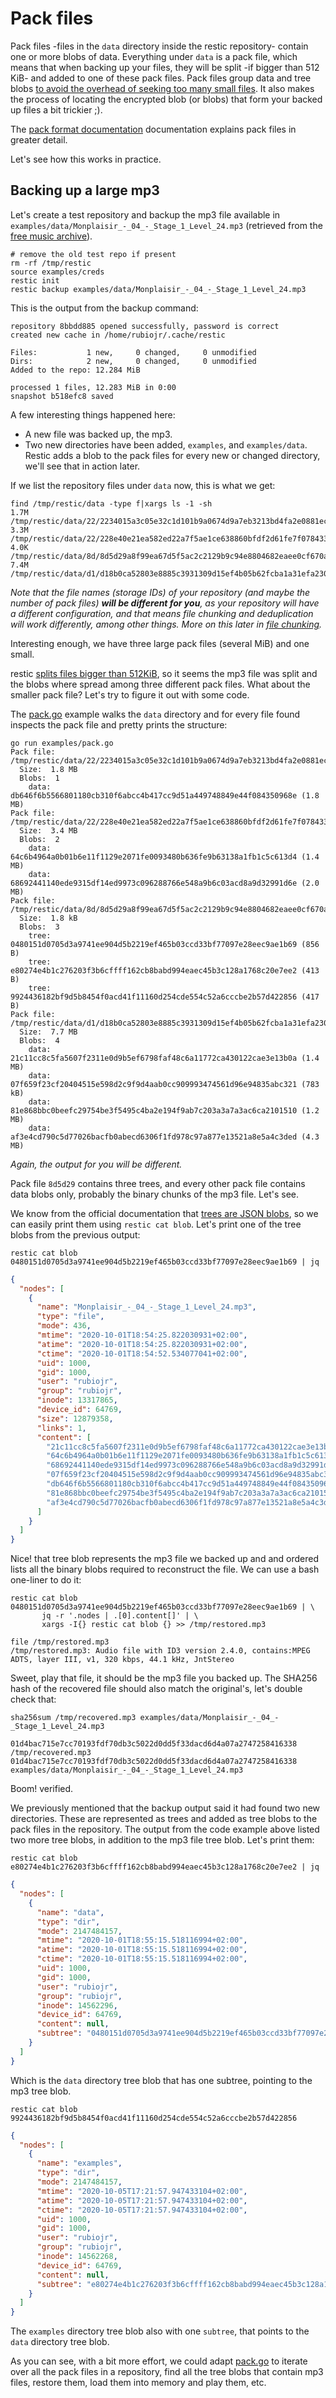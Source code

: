 # Pack files

Pack files -files in the `data` directory inside the restic repository- contain one or more blobs of data. Everything under `data` is a pack file, which means that when backing up your files, they will be split -if bigger than 512 KiB- and added to one of these pack files. Pack files group data and tree blobs [to avoid the overhead of seeking too many small files](https://github.com/restic/restic/issues/347#issuecomment-154853061).
It also makes the process of locating the encrypted blob (or blobs) that form your backed up files a bit trickier ;).

The [pack format documentation](https://restic.readthedocs.io/en/latest/100_references.html#pack-format) documentation explains pack files in greater detail.

Let's see how this works in practice.

## Backing up a large mp3

Let's create a test repository and backup the mp3 file available in `examples/data/Monplaisir_-_04_-_Stage_1_Level_24.mp3` (retrieved from the [free music archive](https://freemusicarchive.org/music/Monplaisir/Heat_of_the_Summer/Monplaisir_-_Monplaisir_-_Heat_of_the_Summer_-_04_Stage_1_Level_24)).

```
# remove the old test repo if present
rm -rf /tmp/restic
source examples/creds
restic init
restic backup examples/data/Monplaisir_-_04_-_Stage_1_Level_24.mp3
```

This is the output from the backup command:

```
repository 8bbdd885 opened successfully, password is correct
created new cache in /home/rubiojr/.cache/restic

Files:           1 new,     0 changed,     0 unmodified
Dirs:            2 new,     0 changed,     0 unmodified
Added to the repo: 12.284 MiB

processed 1 files, 12.283 MiB in 0:00
snapshot b518efc8 saved
```

A few interesting things happened here:

* A new file was backed up, the mp3.
* Two new directories have been added, `examples`, and `examples/data`. Restic adds a blob to the pack files for every new or changed directory, we'll see that in action later.

If we list the repository files under `data` now, this is what we get:

```
find /tmp/restic/data -type f|xargs ls -1 -sh
1.7M /tmp/restic/data/22/2234015a3c05e32c1d101b9a0674d9a7eb3213bd4fa2e0881ec8dcf5edfc2778
3.3M /tmp/restic/data/22/228e40e21ea582ed22a7f5ae1ce638860bfdf2d61fe7f078433534d38d896973
4.0K /tmp/restic/data/8d/8d5d29a8f99ea67d5f5ac2c2129b9c94e8804682eaee0cf670a5e37aa8f26580
7.4M /tmp/restic/data/d1/d18b0ca52803e8885c3931309d15ef4b05b62fcba1a31efa230ea10eecdd11c2
```

_Note that the file names (storage IDs) of your repository (and maybe the number of pack files) **will be different for you**, as your repository will have a different configuration, and that means file chunking and deduplication will work differently, among other things. More on this later in [file chunking](/docs/chunking.md)._

Interesting enough, we have three large pack files (several MiB) and one small.

restic [splits files bigger than 512KiB](https://restic.readthedocs.io/en/latest/100_references.html#backups-and-deduplication), so it seems the mp3 file was split and the blobs where spread among three different pack files. What about the smaller pack file? Let's try to figure it out with some code.

The [pack.go](/examples/pack.go) example walks the `data` directory and for every file found inspects the pack file and pretty prints the structure:

```
go run examples/pack.go
Pack file:  /tmp/restic/data/22/2234015a3c05e32c1d101b9a0674d9a7eb3213bd4fa2e0881ec8dcf5edfc2778
  Size:  1.8 MB
  Blobs:  1
    data: db646f6b5566801180cb310f6abcc4b417cc9d51a449748849e44f084350968e (1.8 MB)
Pack file:  /tmp/restic/data/22/228e40e21ea582ed22a7f5ae1ce638860bfdf2d61fe7f078433534d38d896973
  Size:  3.4 MB
  Blobs:  2
    data: 64c6b4964a0b01b6e11f1129e2071fe0093480b636fe9b63138a1fb1c5c613d4 (1.4 MB)
    data: 68692441140ede9315df14ed9973c096288766e548a9b6c03acd8a9d32991d6e (2.0 MB)
Pack file:  /tmp/restic/data/8d/8d5d29a8f99ea67d5f5ac2c2129b9c94e8804682eaee0cf670a5e37aa8f26580
  Size:  1.8 kB
  Blobs:  3
    tree: 0480151d0705d3a9741ee904d5b2219ef465b03ccd33bf77097e28eec9ae1b69 (856 B)
    tree: e80274e4b1c276203f3b6cffff162cb8babd994eaec45b3c128a1768c20e7ee2 (413 B)
    tree: 9924436182bf9d5b8454f0acd41f11160d254cde554c52a6cccbe2b57d422856 (417 B)
Pack file:  /tmp/restic/data/d1/d18b0ca52803e8885c3931309d15ef4b05b62fcba1a31efa230ea10eecdd11c2
  Size:  7.7 MB
  Blobs:  4
    data: 21c11cc8c5fa5607f2311e0d9b5ef6798faf48c6a11772ca430122cae3e13b0a (1.4 MB)
    data: 07f659f23cf20404515e598d2c9f9d4aab0cc909993474561d96e94835abc321 (783 kB)
    data: 81e868bbc0beefc29754be3f5495c4ba2e194f9ab7c203a3a7a3ac6ca2101510 (1.2 MB)
    data: af3e4cd790c5d77026bacfb0abecd6306f1fd978c97a877e13521a8e5a4c3ded (4.3 MB)
```

_Again, the output for you will be different._

Pack file `8d5d29` contains three trees, and every other pack file contains data blobs only, probably the binary chunks of the mp3 file. Let's see.

We know from the official documentation that [trees are JSON blobs](https://restic.readthedocs.io/en/latest/100_references.html#trees-and-data), so we can easily print them using `restic cat blob`. Let's print one of the tree blobs from the previous output:

```
restic cat blob 0480151d0705d3a9741ee904d5b2219ef465b03ccd33bf77097e28eec9ae1b69 | jq
```

```json
{
  "nodes": [
    {
      "name": "Monplaisir_-_04_-_Stage_1_Level_24.mp3",
      "type": "file",
      "mode": 436,
      "mtime": "2020-10-01T18:54:25.822030931+02:00",
      "atime": "2020-10-01T18:54:25.822030931+02:00",
      "ctime": "2020-10-01T18:54:52.534077041+02:00",
      "uid": 1000,
      "gid": 1000,
      "user": "rubiojr",
      "group": "rubiojr",
      "inode": 13317865,
      "device_id": 64769,
      "size": 12879358,
      "links": 1,
      "content": [
        "21c11cc8c5fa5607f2311e0d9b5ef6798faf48c6a11772ca430122cae3e13b0a",
        "64c6b4964a0b01b6e11f1129e2071fe0093480b636fe9b63138a1fb1c5c613d4",
        "68692441140ede9315df14ed9973c096288766e548a9b6c03acd8a9d32991d6e",
        "07f659f23cf20404515e598d2c9f9d4aab0cc909993474561d96e94835abc321",
        "db646f6b5566801180cb310f6abcc4b417cc9d51a449748849e44f084350968e",
        "81e868bbc0beefc29754be3f5495c4ba2e194f9ab7c203a3a7a3ac6ca2101510",
        "af3e4cd790c5d77026bacfb0abecd6306f1fd978c97a877e13521a8e5a4c3ded"
      ]
    }
  ]
}
```

Nice! that tree blob represents the mp3 file we backed up and and ordered lists all the binary blobs required to reconstruct the file. We can use a bash one-liner to do it:

```
restic cat blob 0480151d0705d3a9741ee904d5b2219ef465b03ccd33bf77097e28eec9ae1b69 | \
       jq -r '.nodes | .[0].content[]' | \
       xargs -I{} restic cat blob {} >> /tmp/restored.mp3
```

```
file /tmp/restored.mp3
/tmp/restored.mp3: Audio file with ID3 version 2.4.0, contains:MPEG ADTS, layer III, v1, 320 kbps, 44.1 kHz, JntStereo
```

Sweet, play that file, it should be the mp3 file you backed up.
The SHA256 hash of the recovered file should also match the original's, let's double check that:

```
sha256sum /tmp/recovered.mp3 examples/data/Monplaisir_-_04_-_Stage_1_Level_24.mp3

01d4bac715e7cc70193fdf70db3c5022d0dd5f33dacd6d4a07a2747258416338  /tmp/recovered.mp3
01d4bac715e7cc70193fdf70db3c5022d0dd5f33dacd6d4a07a2747258416338  examples/data/Monplaisir_-_04_-_Stage_1_Level_24.mp3
```

Boom! verified.

We previously mentioned that the backup output said it had found two new directories. These are represented as trees and added as tree blobs to the pack files in the repository. The output from the code example above listed two more tree blobs, in addition to the mp3 file tree blob. Let's print them:

```
restic cat blob e80274e4b1c276203f3b6cffff162cb8babd994eaec45b3c128a1768c20e7ee2 | jq
```

```json
{
  "nodes": [
    {
      "name": "data",
      "type": "dir",
      "mode": 2147484157,
      "mtime": "2020-10-01T18:55:15.518116994+02:00",
      "atime": "2020-10-01T18:55:15.518116994+02:00",
      "ctime": "2020-10-01T18:55:15.518116994+02:00",
      "uid": 1000,
      "gid": 1000,
      "user": "rubiojr",
      "group": "rubiojr",
      "inode": 14562296,
      "device_id": 64769,
      "content": null,
      "subtree": "0480151d0705d3a9741ee904d5b2219ef465b03ccd33bf77097e28eec9ae1b69"
    }
  ]
}
```

Which is the `data` directory tree blob that has one subtree, pointing to the mp3 tree blob.

```
restic cat blob 9924436182bf9d5b8454f0acd41f11160d254cde554c52a6cccbe2b57d422856
```

```json
{
  "nodes": [
    {
      "name": "examples",
      "type": "dir",
      "mode": 2147484157,
      "mtime": "2020-10-05T17:21:57.947433104+02:00",
      "atime": "2020-10-05T17:21:57.947433104+02:00",
      "ctime": "2020-10-05T17:21:57.947433104+02:00",
      "uid": 1000,
      "gid": 1000,
      "user": "rubiojr",
      "group": "rubiojr",
      "inode": 14562268,
      "device_id": 64769,
      "content": null,
      "subtree": "e80274e4b1c276203f3b6cffff162cb8babd994eaec45b3c128a1768c20e7ee2"
    }
  ]
}
```

The `examples` directory tree blob also with one `subtree`, that points to the `data` directory tree blob.

As you can see, with a bit more effort, we could adapt [pack.go](/examples/pack.go) to iterate over all the pack files in a repository, find all the tree blobs that contain mp3 files, restore them, load them into memory and play them, etc.

